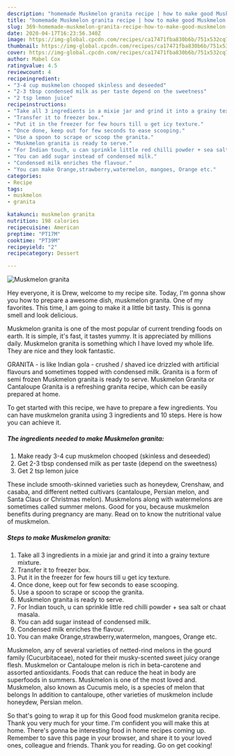 ```yaml
---
description: "homemade Muskmelon granita recipe | how to make good Muskmelon granita"
title: "homemade Muskmelon granita recipe | how to make good Muskmelon granita"
slug: 369-homemade-muskmelon-granita-recipe-how-to-make-good-muskmelon-granita
date: 2020-04-17T16:23:56.340Z
image: https://img-global.cpcdn.com/recipes/ca17471fba830b6b/751x532cq70/muskmelon-granita-recipe-main-photo.jpg
thumbnail: https://img-global.cpcdn.com/recipes/ca17471fba830b6b/751x532cq70/muskmelon-granita-recipe-main-photo.jpg
cover: https://img-global.cpcdn.com/recipes/ca17471fba830b6b/751x532cq70/muskmelon-granita-recipe-main-photo.jpg
author: Mabel Cox
ratingvalue: 4.5
reviewcount: 4
recipeingredient:
- "3-4 cup muskmelon chooped skinless and deseeded"
- "2-3 tbsp condensed milk as per taste depend on the sweetness"
- "2 tsp lemon juice"
recipeinstructions:
- "Take all 3 ingredients in a mixie jar and grind it into a grainy texture mixture."
- "Transfer it to freezer box."
- "Put it in the freezer for few hours till u get icy texture."
- "Once done, keep out for few seconds to ease scooping."
- "Use a spoon to scrape or scoop the granita."
- "Muskmelon granita is ready to serve."
- "For Indian touch, u can sprinkle little red chilli powder + sea salt or chaat masala."
- "You can add sugar instead of condensed milk."
- "Condensed milk enriches the flavour."
- "You can make Orange,strawberry,watermelon, mangoes, Orange etc."
categories:
- Recipe
tags:
- muskmelon
- granita

katakunci: muskmelon granita 
nutrition: 198 calories
recipecuisine: American
preptime: "PT17M"
cooktime: "PT39M"
recipeyield: "2"
recipecategory: Dessert

---
```



![Muskmelon granita](https://img-global.cpcdn.com/recipes/ca17471fba830b6b/751x532cq70/muskmelon-granita-recipe-main-photo.jpg)

Hey everyone, it is Drew, welcome to my recipe site. Today, I'm gonna show you how to prepare a awesome dish, muskmelon granita. One of my favorites. This time, I am going to make it a little bit tasty. This is gonna smell and look delicious.

Muskmelon granita is one of the most popular of current trending foods on earth. It is simple, it's fast, it tastes yummy. It is appreciated by millions daily. Muskmelon granita is something which I have loved my whole life. They are nice and they look fantastic.

GRANITA - is like Indian gola - crushed / shaved ice drizzled with artificial flavours and sometimes topped with condensed milk. Granita is a form of semi frozen Muskmelon granita is ready to serve. Muskmelon Granita or Cantaloupe Granita is a refreshing granita recipe, which can be easily prepared at home.


To get started with this recipe, we have to prepare a few ingredients. You can have muskmelon granita using 3 ingredients and 10 steps. Here is how you can achieve it.

<!--inarticleads1-->

##### The ingredients needed to make Muskmelon granita:

1. Make ready 3-4 cup muskmelon chooped (skinless and deseeded)
1. Get 2-3 tbsp condensed milk as per taste (depend on the sweetness)
1. Get 2 tsp lemon juice


These include smooth-skinned varieties such as honeydew, Crenshaw, and casaba, and different netted cultivars (cantaloupe, Persian melon, and Santa Claus or Christmas melon). Muskmelons along with watermelons are sometimes called summer melons. Good for you, because muskmelon benefits during pregnancy are many. Read on to know the nutritional value of muskmelon. 

<!--inarticleads2-->

##### Steps to make Muskmelon granita:

1. Take all 3 ingredients in a mixie jar and grind it into a grainy texture mixture.
1. Transfer it to freezer box.
1. Put it in the freezer for few hours till u get icy texture.
1. Once done, keep out for few seconds to ease scooping.
1. Use a spoon to scrape or scoop the granita.
1. Muskmelon granita is ready to serve.
1. For Indian touch, u can sprinkle little red chilli powder + sea salt or chaat masala.
1. You can add sugar instead of condensed milk.
1. Condensed milk enriches the flavour.
1. You can make Orange,strawberry,watermelon, mangoes, Orange etc.


Muskmelon, any of several varieties of netted-rind melons in the gourd family (Cucurbitaceae), noted for their musky-scented sweet juicy orange flesh. Muskmelon or Cantaloupe melon is rich in beta-carotene and assorted antioxidants. Foods that can reduce the heat in body are superfoods in summers. Muskmelon is one of the most loved and. Muskmelon, also known as Cucumis melo, is a species of melon that belongs In addition to cantaloupe, other varieties of muskmelon include honeydew, Persian melon. 

So that's going to wrap it up for this Good food muskmelon granita recipe. Thank you very much for your time. I'm confident you will make this at home. There's gonna be interesting food in home recipes coming up. Remember to save this page in your browser, and share it to your loved ones, colleague and friends. Thank you for reading. Go on get cooking!
